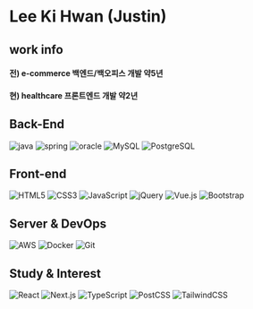 # Lee Ki Hwan (Justin)

## work info
#### 전) e-commerce 백엔드/백오피스 개발 약5년
#### 현) healthcare 프론트엔드 개발 약2년


## Back-End
<img alt="java" src ="https://img.shields.io/badge/Java-007396.svg?&style=flat-square&logo=java&logoColor=black"/> <img alt="spring" src ="https://img.shields.io/badge/Spring-6DB33F.svg?&style=flat-square&logo=spring&logoColor=black"/> <img alt="oracle" src ="https://img.shields.io/badge/Oracle-F80000.svg?&style=flat-square&logo=oracle&logoColor=white"/> <img alt="MySQL" src ="https://img.shields.io/badge/MySQL-4479A1.svg?&style=flat-square&logo=mysql&logoColor=black"/> <img alt="PostgreSQL" src ="https://img.shields.io/badge/PostgreSQL-4169E1.svg?&style=flat-square&logo=mysql&logoColor=black"/> <br>

## Front-end
<img alt="HTML5" src ="https://img.shields.io/badge/HTML5-E34F26.svg?&style=flat-square&logo=HTML5&logoColor=black"/> <img alt="CSS3" src ="https://img.shields.io/badge/CSS3-1572B6.svg?&style=flat-square&logo=CSS3&logoColor=black"/> <img alt="JavaScript" src ="https://img.shields.io/badge/JavaScript-F7DF1E.svg?&style=flat-square&logo=Javascript&logoColor=black"/> <img alt="jQuery" src ="https://img.shields.io/badge/jQuery-0769AD.svg?&style=flat-square&logo=jQuery&logoColor=black"/> <img alt="Vue.js" src ="https://img.shields.io/badge/Vue.js-4FC08D.svg?&style=flat-square&logo=vue.js&logoColor=black"/> <img alt="Bootstrap" src ="https://img.shields.io/badge/Bootstrap-7952B3.svg?&style=flat-square&logo=Bootstrap&logoColor=black"/>

## Server & DevOps
<img alt="AWS" src ="https://img.shields.io/badge/AWS-FF9900.svg?&style=flat-square&logo=Amazon AWS&logoColor=black"/> <img alt="Docker" src ="https://img.shields.io/badge/Docker-2496ED.svg?&style=flat-square&logo=Docker&logoColor=black"/> <img alt="Git" src ="https://img.shields.io/badge/Git-F05032.svg?&style=flat-square&logo=Git&logoColor=black"/>

## Study & Interest 
<img alt="React" src ="https://img.shields.io/badge/React-61DAFB.svg?&style=flat-square&logo=React&logoColor=black"/> <img alt="Next.js" src ="https://img.shields.io/badge/Next.js-000000.svg?&style=flat-square&logo=Next.js&logoColor=white"/> <img alt="TypeScript" src ="https://img.shields.io/badge/TypeScript-3178C6.svg?&style=flat-square&logo=TypeScript&logoColor=black"/> <img alt="PostCSS" src ="https://img.shields.io/badge/PostCSS-DD3A0A.svg?&style=flat-square&logo=PostCSS&logoColor=black"/> <img alt="TailwindCSS" src ="https://img.shields.io/badge/TailwindCSS-06B6D4.svg?&style=flat-square&logo=TailwindCSS&logoColor=black"/>

<br>
<br>
